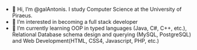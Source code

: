 - 👋 Hi, I’m @galAntonis. I study Computer Science at the University of Piraeus.
- 👀 I’m interested in becoming a full stack developer
- 🌱 I’m currently learning OOP in typed languages (Java, C#, C++, etc.), Relational Database schema design and querying (MySQL, PostgreSQL) 
      and Web Development(HTML, CSS4, Javascript, PHP, etc.)

